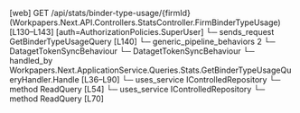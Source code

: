 [web] GET /api/stats/binder-type-usage/{firmId}  (Workpapers.Next.API.Controllers.StatsController.FirmBinderTypeUsage)  [L130–L143] [auth=AuthorizationPolicies.SuperUser]
  └─ sends_request GetBinderTypeUsageQuery [L140]
    └─ generic_pipeline_behaviors 2
      └─ DatagetTokenSyncBehaviour
      └─ DatagetTokenSyncBehaviour
    └─ handled_by Workpapers.Next.ApplicationService.Queries.Stats.GetBinderTypeUsageQueryHandler.Handle [L36–L90]
      └─ uses_service IControlledRepository<Binder>
        └─ method ReadQuery [L54]
      └─ uses_service IControlledRepository<BinderType>
        └─ method ReadQuery [L70]

